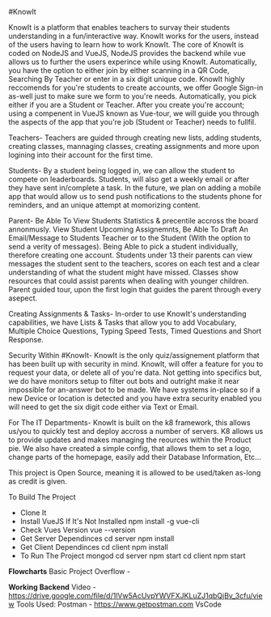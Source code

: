 #KnowIt

KnowIt is a platform that enables teachers to survay their students understanding in a fun/interactive way. KnowIt works for the users, instead of the users having to learn how to work KnowIt. The core of KnowIt is coded on NodeJS and VueJS, NodeJS provides the backend while vue allows us to further the users experince while using KnowIt. Automatically, you have the option to either join by either scanning in a QR Code, Searching By Teacher or enter in a six digit unique code. KnowIt highly reccomends for you're students to create accounts, we offer Google Sign-in as-well just to make sure we form to you're needs. Automatically, you pick either if you are a Student or Teacher. After you create you're account; using a compenent in VueJS known as Vue-tour, we will guide you through the aspects of the app that you're job (Student or Teacher) needs to fullfil.

Teachers-
Teachers are guided through creating new lists, adding students, creating classes, mannaging  classes, creating assignments and more upon logining into their account for the first time.

Students- 
By a student being logged in, we can allow the student to compete on leaderboards. Students, will also get a weekly email or after they have sent in/complete a task. In the future, we plan on adding a mobile app that would allow us to send push notifications to the students phone for reminders, and an unique attempt at momorizing content. 

Parent-
Be Able To View Students Statistics & precentile accross the board annonmusly. View Student Upcoming Assignemnts, Be Able To Draft An Email/Message to Students Teacher or to the Student (With the option to send a verity of messages). Being Able to pick a student individually, therefore creating one account. Students under 13 their parents can view messages the student sent to the teachers, scores on each test and a clear understanding of what the student might have missed. Classes show resources that could assist parents when dealing with younger children. Parent guided tour, upon the first login that guides the parent through every asepect. 

Creating Assignments & Tasks- 
In-order to use KnowIt's understanding capabilities, we have Lists & Tasks that allow you to add Vocabulary, Multiple Choice Questions, Typing Speed Tests, Timed Questions and Short Response.

Security Within #KnowIt-
KnowIt is the only quiz/assignement platform that has been built up with security in mind. KnowIt, will offer a feature for you to request your data, or delete all of you're data. Not getting into specifics but, we do have monitors setup to filter out bots and outright make it near impossible for an-answer bot to be made. We have systems in-place so if a new Device or location is detected and you have extra security enabled you will need to get the six digit code either via Text or Email.

For The IT Departments- 
KnowIt is built on the k8 framework, this allows us/you to quickly test and deploy accross a number of servers. K8 allows us to provide updates and makes managing the reources within the Product pie. We also have created a simple config, that allows them to set a logo, change parts of the homepage, easily add their Database Information, Etc...

This project is Open Source, meaning it is allowed to be used/taken as-long as credit is given.

To Build The Project
- Clone It
- Install VueJS If It's Not Installed
npm install -g vue-cli
- Check Vues Version
vue --version
- Get Server Dependinces
cd server
npm install
- Get Client Dependinces
cd client
npm install
- To Run The Project
mongod
cd server
npm start
cd client
npm start

**Flowcharts**
Basic Project Overflow -

**Working Backend**
Video - https://drive.google.com/file/d/1lVw5AcUvpYWVFXJKLuZJ1qbQjBv_3cfu/view
Tools Used:
Postman - https://www.getpostman.com
VsCode
